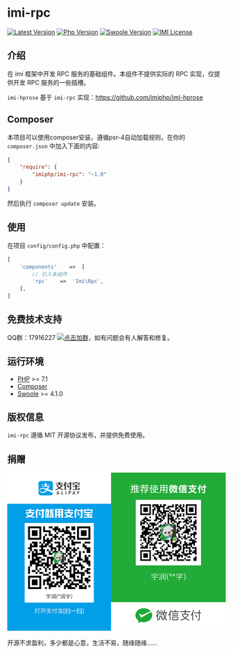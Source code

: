 # imi-rpc

[![Latest Version](https://img.shields.io/packagist/v/imiphp/imi-rpc.svg)](https://packagist.org/packages/imiphp/imi-rpc)
[![Php Version](https://img.shields.io/badge/php-%3E=7.1-brightgreen.svg)](https://secure.php.net/)
[![Swoole Version](https://img.shields.io/badge/swoole-%3E=4.1.0-brightgreen.svg)](https://github.com/swoole/swoole-src)
[![IMI License](https://img.shields.io/github/license/imiphp/imi-rpc.svg)](https://github.com/imiphp/imi-rpc/blob/master/LICENSE)

## 介绍

在 imi 框架中开发 RPC 服务的基础组件。本组件不提供实际的 RPC 实现，仅提供开发 RPC 服务的一些插槽。

`imi-hprose` 基于 `imi-rpc` 实现：https://github.com/imiphp/imi-hprose

## Composer

本项目可以使用composer安装，遵循psr-4自动加载规则，在你的 `composer.json` 中加入下面的内容:

```json
{
    "require": {
        "imiphp/imi-rpc": "~1.0"
    }
}
```

然后执行 `composer update` 安装。

## 使用

在项目 `config/config.php` 中配置：

```php
[
    'components'    =>  [
        // 引入本组件
        'rpc'    =>  'Imi\Rpc',
    ],
]
```

## 免费技术支持

QQ群：17916227 [![点击加群](https://pub.idqqimg.com/wpa/images/group.png "点击加群")](https://jq.qq.com/?_wv=1027&k=5wXf4Zq)，如有问题会有人解答和修复。

## 运行环境

- [PHP](https://php.net/) >= 7.1
- [Composer](https://getcomposer.org/)
- [Swoole](https://www.swoole.com/) >= 4.1.0

## 版权信息

`imi-rpc` 遵循 MIT 开源协议发布，并提供免费使用。

## 捐赠

<img src="https://raw.githubusercontent.com/imiphp/imi-rpc/dev/res/pay.png"/>

开源不求盈利，多少都是心意，生活不易，随缘随缘……
